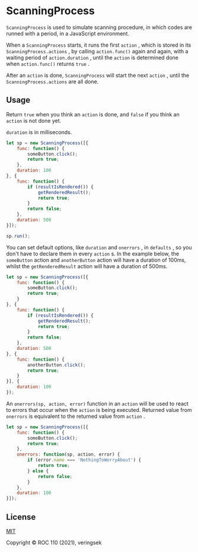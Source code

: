 # ScanningProcess

`ScanningProcess` is used to simulate scanning procedure, in which codes are runned with a period, in a JavaScript environment. 

When a `ScanningProcess` starts, it runs the first `action` , which is stored in its `ScanningProcess.actions` , by calling `action.func()` again and again, with a waiting period of `action.duration` , until the `action` is determined done when `action.func()` returns `true` . 

After an `action` is done, `ScanningProcess` will start the next `action` , until the `ScanningProcess.actions` are all done.

## Usage

Return `true` when you think an `action` is done, and `false` if you think an `action` is not done yet. 

`duration` is in milliseconds.

```js
let sp = new ScanningProcess([{
    func: function() {
        someButton.click();
        return true;
    },
    duration: 100
}, {
    func: function() {
        if (resultIsRendered()) {
            getRenderedResult();
            return true;
        }
        return false;
    },
    duration: 500
}]);

sp.run();
```

You can set default options, like `duration` and `onerrors` , in `defaults` , so you don't have to declare them in every `action` s. In the example below, the `someButton` action and `anotherButton` action will have a duration of 100ms, whilst the `getRenderedResult` action will have a duration of 500ms.

```js
let sp = new ScanningProcess([{
    func: function() {
        someButton.click();
        return true;
    }
}, {
    func: function() {
        if (resultIsRendered()) {
            getRenderedResult();
            return true;
        }
        return false;
    },
    duration: 500
}, {
    func: function() {
        anotherButton.click();
        return true;
    }
}], {
    duration: 100
});
```

An `onerrors(sp, action, error)` function in an `action` will be used to react to errors that occur when the `action` is being executed. Returned value from `onerrors` is equivalent to the returned value from `action` .

```js
let sp = new ScanningProcess([{
    func: function() {
        someButton.click();
        return true;
    },
    onerrors: function(sp, action, error) {
        if (error.name === 'NothingToWorryAbout') {
            return true;
        } else {
            return false;
        }
    },
    duration: 100
}]);
```

## License

[MIT](http://opensource.org/licenses/MIT)

Copyright © ROC 110 (2021), veringsek
